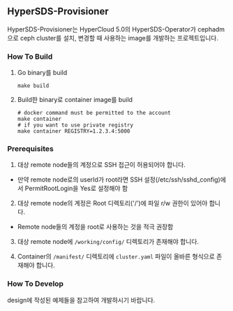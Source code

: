 ## HyperSDS-Provisioner
HyperSDS-Provisioner는 HyperCloud 5.0의 HyperSDS-Operator가 cephadm으로 ceph cluster를 설치, 변경할 때 사용하는 image를 개발하는 프로젝트입니다.

### How To Build
1. Go binary를 build
	```shell
	make build
	```

2. Build한 binary로 container image를 build
	```shell
	# docker command must be permitted to the account
	make container
	# if you want to use private registry
	make container REGISTRY=1.2.3.4:5000
	```

### Prerequisites
1. 대상 remote node들의 계정으로 SSH 접근이 허용되어야 합니다.
- 만약 remote node로의 userId가 root라면 SSH 설정(/etc/ssh/sshd_config)에서 PermitRootLogin을 Yes로 설정해야 함

2. 대상 remote node의 계정은 Root 디렉토리('/')에 파일 r/w 권한이 있어야 합니다.
- Remote node들의 계정을 root로 사용하는 것을 적극 권장함

3. 대상 remote node에 `/working/config/` 디렉토리가 존재해야 합니다.

4. Container의 `/manifest/` 디렉토리에 `cluster.yaml` 파일이 올바른 형식으로 존재해야 합니다.

### How To Develop
design에 작성된 예제들을 참고하여 개발하시기 바랍니다.
